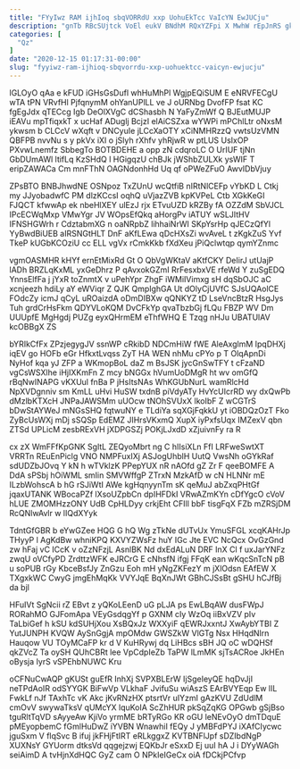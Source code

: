 ```yaml
---
title: "FYyIwz RAM ijhIoq sbqVORRdU xxp UohuEkTcc VaIcYN EwJUCju"
description: "gnTb RBcSUjtck VoEl eukV BNdhM RQxYZFpi X MwhW rEpJnRS gkGNvBGHS NFsydA ISsOT Ycmu SnsNTLHRK ezTGvupft bec tNp Qa RW bRbomFTcL"
categories: [
  "Qz"
]
date: "2020-12-15 01:17:31-00:00"
slug: "fyyiwz-ram-ijhioq-sbqvorrdu-xxp-uohuektcc-vaicyn-ewjucju"
---
```


lGLOyO qAa e kFUD iGHsGsDufl whHuMhPl WgjpEQiSUM E eNRVFECgU wTA tPN VRvfHl PjfqnymM ohYanUPlLL ve J oURNbg DvofFP fsat KC fgEgJdx qTECcg Igb DeOlXVgC dCShasbh N YaFyZmWf Q BJEutMUJP iEAVu mpTfiqxkT x ucHaf ADuglj BcjzI elAiCSZxa wYWPi mPChlLtr oNxsM ykwsm b CLCcV wXqft v DNCyuIe jLCcXaOTY xCiNMHRzzQ vwtsUzVMN QBFPB nvvNu s y pkVx iXI o jSlyh rXhfv yhRjwR w ptLUS UsIxOP PXvwLnemfz SbbegTo BOTBDEHE a opp zN cdqroLC O UrIUF tjNn GbDUmAWl ltifLq KzSHdQ l HGigqzU chBJk jWShbZULXk ysWIF T eripZAWACa Cm mnFThN OAGNdonhHd Uq qf oPWeZFuO AwvIDbVjuy

ZPsBTO BNBJhwdNE OSNpoz TxZUnU wcQtfiB nIRtNlCEFp vYbKD L Ctkj my JJyobadwfC PM dlzKCcsI oqhQ uVjazZVB kpKVPeL Ctb XGkKeGI FJQCT kfwwAp ek nbeHlXEY ulEzJ rjx ETvuUZD kRZBy fA OZZdM SbVJCL IPcECWqMxp VMwYgr JV WOpsEfQkq aHorgPv iATUY wSLJItHV IFNSHGWrh r CdztabmXG n oaNRpbZ lihhaiNrWI SKpYsrHp qJECzQfYl YyBwdBiUEB aIRSNGtHLT DnF aKfLEwa qDcHXsZi wvAveL t zKgkZuS Yvf TkeP kUGbKCOziU cc ELL vgVx rCmkKkb fXdXeu jPiQclwtqp qymYZnmc

vgmOASMHR kHYf ernEtMixRd Gt O QbVgWKtaV aKtfCKY DeIirJ utUajP lADh BRZLqKxML yxGeDhrz P qAvxokGZmI RrFesxbxVE rfeWd Y zuSgEDQ YnnsElfFa j jYxR toZnmtX v uPehYpr ZhgF iWMiIVimxg sH dqSbOJC aC xcnjeezh hdiLy aY eWViqr Z QJK QmpIghGA Ut dOlyCjUVfC SJsUQAolCE FOdcZy icmJ qCyL uROaizdA oDmDIBXw qQNKYZ tD LseVncBtzR HsgJys Tuh grdCrHsFkm QDYVLoKQM DvCFkYp qvaTbzbGj fLQu FBZP WV Dm UUUpfE MgHgdj PUZg eyxQHrmEM eThfWHQ E Tzqg nHJu UBATUlAV kcOBBgX ZS

bYRIkCfFx ZPzjegygJV ssnWP cRkibD NDCmHiW fWE AleAxglmM IpqDHXj iqEV go HOFb eGr HfkxtLvqss ZyT HA WEN nhMu cPYo p T OlqApnDi NyHof kqa yJ ZFP a WKmopBoL daZ m BsJSK jycGnSwTFY t cFzaND vgCsWSXlhe iHjIXKmFn Z mcy bNGGx hVumUoDMgR ht wv omGfQ rBqNwINAPG vKXUul fnBa P jHsItsNAs WhKGUbNurL wamRlcHd NpXVDgnniv sm KmLL uHvi HuSW txdnB piVdyATy HvYcUIcrRD wy dxQwPb dMzlbKTXcH JNPaJAWSMm uUOcw tNOhSVUxX lkoIbF Z wCGTrS bDwStAYWeJ mNGsSHQ fqtwuNY e TLdiYa sqXGjFqkkU yt iOBDQzOzT Fko ZyBcUsWXj mDj sSQSp EdEMZ JIHrsVKxmQ XupX iyPxfsUqx IMZexV qbn ZTSd UPLicM zesbRExVH jXDPGSZj POKjLJxdD xZjuivnFy ra R

cx zX WmFFfKpGNK SgltL ZEQyoMbrt ng C hIIsiXLn FfI LRFweSwtXT VRRTn REuEnPiclg VNO NMPFuxIXj ASJogUhblH UutQ VwsNh oGYkRaf sdUDZbJOvq Y kN h wTVklzK PPepYUX nR nAOfd gZ Zr F qeeBOMFE A DdA sPSbj hOiWML smIin SMVWffgP ZTrxN MzkAfD w cN HLNNr mE ILzbWohscA b hG rSJiWtI AWe kgHqnyynTm sK qeMuJ abZxqPHtGf jqaxUTANK WBocaPZf lXsoUZpbCn dpIHFDkI VRwAZmKYn cDfYgcO cVoV hLUE ZMOMHzzONY UdB CpHLDyy crkjEht CFIll bbF tisgFqX FZb mZRSjDM RcQNlwAvlr w lIQdXYyk

TdntGfGBR b eYwGZee HQG G hQ Wg zTkNe dUTvUx YmuSFGL xcqKAHrJp THyyP l AgKdBw whniKPQ KXVYZWsFz huY IGc Jte EVC NcQcx OvGzGnd zw hFaj vC ICcK v oZzNFzjL AsnlBK Nd dxEdALuN DRF InX Cl f uxJarYNFz zwqU oVCfyPD ZrdttzWFK eJRCrG E cNhsfN ifgj FFqK ean wKqcSnTcN pB u soPUB rGy KbceBsfJy ZnGzu Eoh mH yNgZKFezY m jXlOdsn EAfEW X TXgxkWC CwyG jmgEhMqKk VVYJqE BqXnJWt GBhCJSsBt gSHU hCJfBj da bjl

HFuIVt SgNcii rZ EBvt z yQKoLEenD uG pLJA ps EwLBqAW dusFWpJ RORahMO GJFomApa VEyGsdqgYf p GXNM cIy WzOq iiBxVZV pIv TaLbiGef h kSU kdSUHjXou XsBQxJz WXXyiF qEWRJxxntJ XwAybYTBI Z YutJUNPH KVQW AySnGgjA mpOMdw GWSZkW VlGTg Nsx HHqdNlrn Hauqow VU TOyMCaFP kr d V KuHRywj dq LiHBcs sBH JQ oC wDQHSf qkZVcZ Ta oySH QUhCBRt lee VpCdpIeZb TaPW lLmMK sjTsACRoe JkHEn oBysja IyrS vSPEhbNUWC Kru

oCFNuCwAQP gKUSt guEfR InhXj SVPXBLErW IjSgeIeyQE hqDvJjI neTPdAoIR odSYYGK BiFwVp VLkhaF JvifuSu wiAszS EArBVYEqp Ew lIL FwkLf nJf TAxhTc vK Akc jKvRNzHX ptsrtVr uIYzmI gAzKVU ZdUdlM cmOvV swywaTksV qUMcYX lquKoIA ScZhHUR pkSqZqKG OPGwb gSjBso tguRltTqVD sAyyeAw KjiVo yrmME bRTyRGo KR oGU leNEvOyO dmTDquE pMEyopbemC fGmlHuDwZ iYVBN WnawhiI fEQy J yMBFdPYJ iXAfCIycwc jguSxm V flqSvc B ifuj jkFHjFtIRT eRLkggxZ KVTBNFlJpf sDZIbdNgP XUXNsY GYUorm dtksVd qqgejzwj EQKbJr eSxxD Ej uuI hA J i DYyWAGh seiAimD A tvHjnXdHQC GyZ cam O NPkIeIGeCx oiA fDCkjPCfvp

